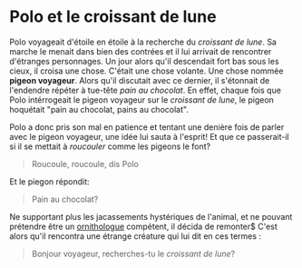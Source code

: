 Polo et le croissant de lune
==
Polo voyageait d'étoile en étoile à la recherche du *croissant de lune*. Sa marche le menait dans bien des contrées et
il lui arrivait de rencontrer d'étranges personnages. Un jour alors qu'il descendait fort bas sous les cieux, il croisa une chose. C'était une chose volante. 
Une chose nommée **pigeon voyageur**. Alors qu'il discutait avec ce dernier, il s'étonnait de l'endendre répéter à tue-tête *pain au chocolat*. 
En effet, chaque fois que Polo intérrogeait le pigeon voyageur sur le *croissant de lune*, le pigeon hoquétait "pain au chocolat, pains au chocolat".

Polo a donc pris son mal en patience et tentant une denière fois de parler avec le pigeon voyageur, une idée lui sauta à l'esprit! Et que ce passerait-il si il se mettait à *roucouler* comme les pigeons le font? 

> Roucoule, roucoule, dis Polo

Et le piegon répondit:

> Pain au chocolat? 

Ne supportant plus les jacassements hystériques de l'animal, et ne pouvant prétendre être un [ornithologue](https://imgur.com/PdCu4qm) compétent, il décida de remonter$
C'est alors qu'il rencontra une étrange créature qui lui dit en ces termes :

> Bonjour voyageur, recherches-tu le *croissant de lune*?


